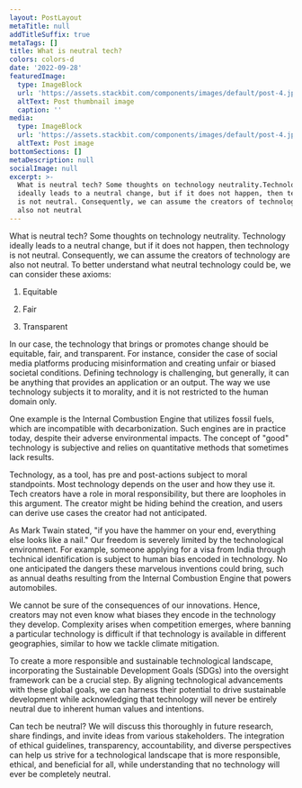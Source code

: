 ```yaml
---
layout: PostLayout
metaTitle: null
addTitleSuffix: true
metaTags: []
title: What is neutral tech?
colors: colors-d
date: '2022-09-28'
featuredImage:
  type: ImageBlock
  url: 'https://assets.stackbit.com/components/images/default/post-4.jpeg'
  altText: Post thumbnail image
  caption: ''
media:
  type: ImageBlock
  url: 'https://assets.stackbit.com/components/images/default/post-4.jpeg'
  altText: Post image
bottomSections: []
metaDescription: null
socialImage: null
excerpt: >-
  What is neutral tech? Some thoughts on technology neutrality.Technology
  ideally leads to a neutral change, but if it does not happen, then technology
  is not neutral. Consequently, we can assume the creators of technology are
  also not neutral
---
```

What is neutral tech? Some thoughts on technology neutrality.
Technology ideally leads to a neutral change, but if it does not happen, then technology is not neutral. Consequently, we can assume the creators of technology are also not neutral. To better understand what neutral technology could be, we can consider these axioms:

1.  Equitable

2.  Fair

3.  Transparent

In our case, the technology that brings or promotes change should be equitable, fair, and transparent. For instance, consider the case of social media platforms producing misinformation and creating unfair or biased societal conditions. Defining technology is challenging, but generally, it can be anything that provides an application or an output. The way we use technology subjects it to morality, and it is not restricted to the human domain only.

One example is the Internal Combustion Engine that utilizes fossil fuels, which are incompatible with decarbonization. Such engines are in practice today, despite their adverse environmental impacts. The concept of "good" technology is subjective and relies on quantitative methods that sometimes lack results.

Technology, as a tool, has pre and post-actions subject to moral standpoints. Most technology depends on the user and how they use it. Tech creators have a role in moral responsibility, but there are loopholes in this argument. The creator might be hiding behind the creation, and users can derive use cases the creator had not anticipated.

As Mark Twain stated, "if you have the hammer on your end, everything else looks like a nail." Our freedom is severely limited by the technological environment. For example, someone applying for a visa from India through technical identification is subject to human bias encoded in technology. No one anticipated the dangers these marvelous inventions could bring, such as annual deaths resulting from the Internal Combustion Engine that powers automobiles.

We cannot be sure of the consequences of our innovations. Hence, creators may not even know what biases they encode in the technology they develop. Complexity arises when competition emerges, where banning a particular technology is difficult if that technology is available in different geographies, similar to how we tackle climate mitigation.

To create a more responsible and sustainable technological landscape, incorporating the Sustainable Development Goals (SDGs) into the oversight framework can be a crucial step. By aligning technological advancements with these global goals, we can harness their potential to drive sustainable development while acknowledging that technology will never be entirely neutral due to inherent human values and intentions.

Can tech be neutral? We will discuss this thoroughly in future research, share findings, and invite ideas from various stakeholders. The integration of ethical guidelines, transparency, accountability, and diverse perspectives can help us strive for a technological landscape that is more responsible, ethical, and beneficial for all, while understanding that no technology will ever be completely neutral.

